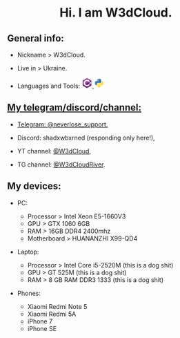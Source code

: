 <h1 align="center">Hi. I am W3dCloud.</h1>

<h2 align="left">General info:</h3>

- Nickname > W3dCloud.

- Live in > Ukraine.

- Languages and Tools:
<a href="https://www.w3schools.com/cs/" target="_blank" rel="noreferrer"> <img src="https://raw.githubusercontent.com/devicons/devicon/master/icons/csharp/csharp-original.svg" alt="csharp" width="24" height="24"/>
<a href="https://www.w3schools.com/python/" target="_blank" rel="noreferrer"> <img src="https://raw.githubusercontent.com/devicons/devicon/master/icons/python/python-original.svg" alt="python" width="24" height="24"/>

<h2 align="left">My telegram/discord/channel:</h3>

- Telegram: [@neverlose_support.](https://t.me/neverlose_support)

- Discord: shadxwbxrned (responding only here!),

- YT channel: [@W3dCloud](https://youtube.com/@W3dCloud),

- TG channel: [@W3dCloudRiver](https://t.me/W3dCloudRiver).

<h2 align="left">My devices:</h3>

- PC:
  - Processor > Intel Xeon E5-1660V3
  - GPU > GTX 1060 6GB
  - RAM > 16GB DDR4 2400mhz
  - Motherboard > HUANANZHI X99-QD4

- Laptop:
  - Processor > Intel Core i5-2520M (this is a dog shit)
  - GPU > GT 525M (this is a dog shit)
  - RAM > 8 GB RAM DDR3 1333 (this is a dog shit)

- Phones:
  - Xiaomi Redmi Note 5
  - Xiaomi Redmi 5A
  - iPhone 7
  - iPhone SE
